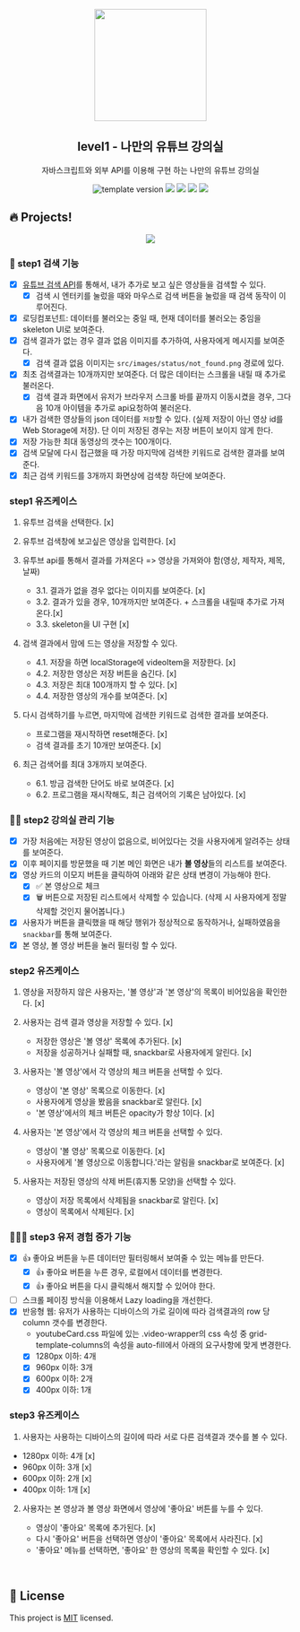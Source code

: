 <p align="middle" >
  <img width="200px;" src="./src/images/readme/laptop_with_youtube_logo.png"/>
</p>
<h2 align="middle">level1 - 나만의 유튜브 강의실</h2>
<p align="middle">자바스크립트와 외부 API를 이용해 구현 하는 나만의 유튜브 강의실</p>
<p align="middle">
  <img src="https://img.shields.io/badge/version-1.0.0-blue?style=flat-square" alt="template version"/>
  <img src="https://img.shields.io/badge/language-html-red.svg?style=flat-square"/>
  <img src="https://img.shields.io/badge/language-css-blue.svg?style=flat-square"/>
  <img src="https://img.shields.io/badge/language-js-yellow.svg?style=flat-square"/>
  <a href="https://github.com/daybrush/moveable/blob/master/LICENSE" target="_blank">
    <img src="https://img.shields.io/github/license/daybrush/moveable.svg?style=flat-square&label=license&color=08CE5D"/>
  </a>
</p>

## 🔥 Projects!

<p align="middle">
  <img src="./src/images/readme/youtube_classroom_preview.png">
</p>

### 🎯 step1 검색 기능

- [x] [유튜브 검색 API](https://developers.google.com/youtube/v3/getting-started?hl=ko)를 통해서, 내가 추가로 보고 싶은 영상들을 검색할 수 있다.
  - [x] 검색 시 엔터키를 눌렀을 때와 마우스로 검색 버튼을 눌렀을 때 검색 동작이 이루어진다.
- [x] 로딩컴포넌트: 데이터를 불러오는 중일 때, 현재 데이터를 불러오는 중임을 skeleton UI로 보여준다.
- [x] 검색 결과가 없는 경우 결과 없음 이미지를 추가하여, 사용자에게 메시지를 보여준다.
  - [x] 검색 결과 없음 이미지는 `src/images/status/not_found.png` 경로에 있다.
- [x] 최초 검색결과는 10개까지만 보여준다. 더 많은 데이터는 스크롤을 내릴 때 추가로 불러온다.
  - [x] 검색 결과 화면에서 유저가 브라우저 스크롤 바를 끝까지 이동시켰을 경우, 그다음 10개 아이템을 추가로 api요청하여 불러온다.
- [x] 내가 검색한 영상들의 json 데이터를 `저장`할 수 있다. (실제 저장이 아닌 영상 id를 Web Storage에 저장). 단 이미 저장된 경우는 저장 버튼이 보이지 않게 한다.
- [x] 저장 가능한 최대 동영상의 갯수는 100개이다.
- [x] 검색 모달에 다시 접근했을 때 가장 마지막에 검색한 키워드로 검색한 결과를 보여준다.
- [x] 최근 검색 키워드를 3개까지 화면상에 검색창 하단에 보여준다.

### step1 유즈케이스

1. 유투브 검색을 선택한다. [x]
2. 유투브 검색창에 보고싶은 영상을 입력한다. [x]
3. 유투브 api를 통해서 결과를 가져온다 => 영상을 가져와야 함(영상, 제작자, 제목, 날짜)

   - 3.1. 결과가 없을 경우 없다는 이미지를 보여준다. [x]
   - 3.2. 결과가 있을 경우, 10개까지만 보여준다. + 스크롤을 내릴때 추가로 가져온다.[x]
   - 3.3. skeleton을 UI 구현 [x]

4. 검색 결과에서 맘에 드는 영상을 저장할 수 있다.

   - 4.1. 저장을 하면 localStorage에 videoItem을 저장한다. [x]
   - 4.2. 저장한 영상은 저장 버튼을 숨긴다. [x]
   - 4.3. 저장은 최대 100개까지 할 수 있다. [x]
   - 4.4. 저장한 영상의 개수를 보여준다. [x]

5. 다시 검색하기를 누르면, 마지막에 검색한 키워드로 검색한 결과를 보여준다.

   - 프로그램을 재시작하면 reset해준다. [x]
   - 검색 결과를 초기 10개만 보여준다. [x]

6. 최근 검색어를 최대 3개까지 보여준다.

   - 6.1. 방금 검색한 단어도 바로 보여준다. [x]
   - 6.2. 프로그램을 재시작해도, 최근 검색어의 기록은 남아있다. [x]

### 🎯🎯 step2 강의실 관리 기능

- [x] 가장 처음에는 저장된 영상이 없음으로, 비어있다는 것을 사용자에게 알려주는 상태를 보여준다.
- [x] 이후 페이지를 방문했을 때 기본 메인 화면은 내가 **볼 영상**들의 리스트를 보여준다.
- [x] 영상 카드의 이모지 버튼을 클릭하여 아래와 같은 상태 변경이 가능해야 한다.
  - [x] ✅ 본 영상으로 체크
  - [x] 🗑️ 버튼으로 저장된 리스트에서 삭제할 수 있습니다. (삭제 시 사용자에게 정말 삭제할 것인지 물어봅니다.)
- [x] 사용자가 버튼을 클릭했을 때 해당 행위가 정상적으로 동작하거나, 실패하였음을 `snackbar`를 통해 보여준다.
- [x] 본 영상, 볼 영상 버튼을 눌러 필터링 할 수 있다.

### step2 유즈케이스

1. 영상을 저장하지 않은 사용자는, '볼 영상'과 '본 영상'의 목록이 비어있음을 확인한다. [x]
2. 사용자는 검색 결과 영상을 저장할 수 있다. [x]

   - 저장한 영상은 '볼 영상' 목록에 추가된다. [x]
   - 저장을 성공하거나 실패할 때, snackbar로 사용자에게 알린다. [x]

3. 사용자는 '볼 영상'에서 각 영상의 체크 버튼을 선택할 수 있다.

   - 영상이 '본 영상' 목록으로 이동한다. [x]
   - 사용자에게 영상을 봤음을 snackbar로 알린다. [x]
   - '본 영상'에서의 체크 버튼은 opacity가 항상 1이다. [x]

4. 사용자는 '본 영상'에서 각 영상의 체크 버튼을 선택할 수 있다.

   - 영상이 '볼 영상' 목록으로 이동한다. [x]
   - 사용자에게 '볼 영상으로 이동합니다.'라는 알림을 snackbar로 보여준다. [x]

5. 사용자는 저장된 영상의 삭제 버튼(휴지통 모양)을 선택할 수 있다.

   - 영상이 저장 목록에서 삭제됨을 snackbar로 알린다. [x]
   - 영상이 목록에서 삭제된다. [x]

### 🎯🎯🎯 step3 유저 경험 증가 기능

- [x] 👍 좋아요 버튼을 누른 데이터만 필터링해서 보여줄 수 있는 메뉴를 만든다.
  - [x] 👍 좋아요 버튼을 누른 경우, 로컬에서 데이터를 변경한다.
  - [x] 👍 좋아요 버튼을 다시 클릭해서 해지할 수 있어야 한다.
- [ ] 스크롤 페이징 방식을 이용해서 Lazy loading을 개선한다.
- [x] 반응형 웹: 유저가 사용하는 디바이스의 가로 길이에 따라 검색결과의 row 당 column 갯수를 변경한다.
  - youtubeCard.css 파일에 있는 .video-wrapper의 css 속성 중 grid-template-columns의 속성을 auto-fill에서 아래의 요구사항에 맞게 변경한다.
  - [x] 1280px 이하: 4개
  - [x] 960px 이하: 3개
  - [x] 600px 이하: 2개
  - [x] 400px 이하: 1개

### step3 유즈케이스

1. 사용자는 사용하는 디바이스의 길이에 따라 서로 다른 검색결과 갯수를 볼 수 있다.

- 1280px 이하: 4개 [x]
- 960px 이하: 3개 [x]
- 600px 이하: 2개 [x]
- 400px 이하: 1개 [x]

2. 사용자는 본 영상과 볼 영상 화면에서 영상에 '좋아요' 버튼를 누를 수 있다.

   - 영상이 '좋아요' 목록에 추가된다. [x]
   - 다시 '좋아요' 버튼을 선택하면 영상이 '좋아요' 목록에서 사라진다. [x]
   - '좋아요' 메뉴를 선택하면, '좋아요' 한 영상의 목록을 확인할 수 있다. [x]

<br>

## 📝 License

This project is [MIT](https://github.com/woowacourse/javascript-youtube-classroom/blob/main/LICENSE) licensed.
